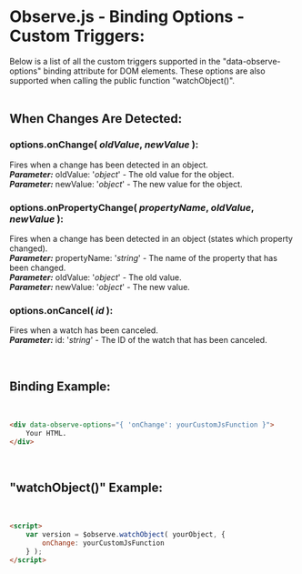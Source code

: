 # Observe.js - Binding Options - Custom Triggers:

Below is a list of all the custom triggers supported in the "data-observe-options" binding attribute for DOM elements.  These options are also supported when calling the public function "watchObject()".
<br>
<br>


## When Changes Are Detected:

### options.onChange( *oldValue*, *newValue* ):
Fires when a change has been detected in an object.
<br>
***Parameter:*** oldValue: '*object*' - The old value for the object.
<br>
***Parameter:*** newValue: '*object*' - The new value for the object.

### options.onPropertyChange( *propertyName*, *oldValue*, *newValue* ):
Fires when a change has been detected in an object (states which property changed).
<br>
***Parameter:*** propertyName: '*string*' - The name of the property that has been changed.
<br>
***Parameter:*** oldValue: '*object*' - The old value.
<br>
***Parameter:*** newValue: '*object*' - The new value.

### options.onCancel( *id* ):
Fires when a watch has been canceled.
<br>
***Parameter:*** id: '*string*' - The ID of the watch that has been canceled.

<br>


## Binding Example:
<br/>

```markdown
<div data-observe-options="{ 'onChange': yourCustomJsFunction }">
    Your HTML.
</div>
```

<br/>


## "watchObject()" Example:
<br/>

```markdown
<script> 
    var version = $observe.watchObject( yourObject, {
        onChange: yourCustomJsFunction
    } );
</script>
```